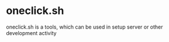 # oneclick.sh
oneclick.sh is a tools, which can be used in setup server or other development activity
